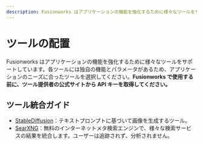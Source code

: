 ```yaml
---
description: Fusionworks はアプリケーションの機能を強化するために様々なツールをサポートしています。
---
```


# ツールの配置

Fusionworks はアプリケーションの機能を強化するために様々なツールをサポートしています。各ツールには独自の機能とパラメータがあるため、アプリケーションのニーズに合ったツールを選択してください。**Fusionworks で使用する前に、ツール提供者の公式サイトから API キーを取得してください。**

## ツール統合ガイド

- [StableDiffusion](./stable-diffusion.md)：テキストプロンプトに基づいて画像を生成するツール。
- [SearXNG](./searxng.md)：無料のインターネットメタ検索エンジンで、様々な検索サービスの結果を統合します。ユーザーは追跡されず、分析されません。
